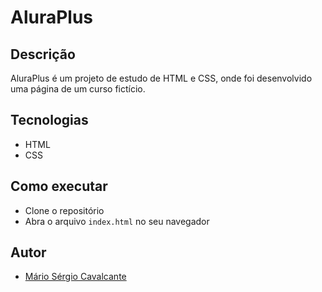 # AluraPlus

## Descrição

AluraPlus é um projeto de estudo de HTML e CSS, onde foi desenvolvido uma página de um curso fictício.

## Tecnologias

- HTML
- CSS

## Como executar

- Clone o repositório
- Abra o arquivo `index.html` no seu navegador

## Autor

- [Mário Sérgio Cavalcante](https://www.linkedin.com/in/mário-sérgio-freitas-ferreira-cavalcante-95bb1515a/)
